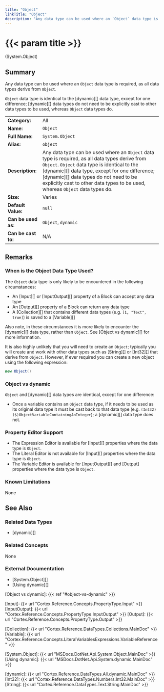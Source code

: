 ```yaml
---
title: "Object"
linkTitle: "Object"
description: "Any data type can be used where an `Object` data type is required, as all data types derive from `Object`."
---
```


# {{< param title >}}

<p class="namespace">(System.Object)</p>

## Summary

Any data type can be used where an `Object` data type is required, as all data types derive from `Object`.

`Object` data type is identical to the [dynamic][] data type, except for one difference; [dynamic][] data types do not need to be explicitly cast to other data types to be used, whereas `Object` data types do.

| | |
|-|-|
| **Category:**          | All                                                           |
| **Name:**              | `Object`                                                      |
| **Full Name:**         | `System.Object`                                               |
| **Alias:**             | `object`                                                      |
| **Description:**       | Any data type can be used where an `Object` data type is required, as all data types derive from `Object`. `Object` data type is identical to the [dynamic][] data type, except for one difference; [dynamic][] data types do not need to be explicitly cast to other data types to be used, whereas `Object` data types do.                                                                  |
| **Size:**              | Varies                                                        |
| **Default Value:**     | `null`                                                        |
| **Can be used as:**    | `Object`, `dynamic`                                           |
| **Can be cast to:**    | N/A                                                           |

## Remarks

### When is the Object Data Type Used?

The `Object` data type is only likely to be encountered in the following circumstances:

* An [Input][] or [InputOutput][] property of a Block can accept any data type
* An [Output][] property of a Block can return any data type
* A [Collection][] that contains different data types (e.g. `[1, "Text", true]`) is saved to a [Variable][]

Also note, in these circumstances it is more likely to encounter the [dynamic][] data type, rather than `Object`. See [Object vs dynamic][] for more information.

It is also highly unlikely that you will need to create an `Object`; typically you will create and work with other data types such as [String][] or [Int32][] that derive from `Object`. However, if ever required you can create a new object using the following expression:

```csharp
new Object()
```

### Object vs dynamic

`Object` and [dynamic][] data types are identical, except for one difference:

* Once a variable contains an `Object` data type, if it needs to be used as its original data type it must be cast back to that data type (e.g. `(Int32)($)ObjectVariableContainingAnInteger`); a [dynamic][] data type does not.

### Property Editor Support

* The Expression Editor is available for [Input][] properties where the data type is `Object`.
* The Literal Editor is not available for [Input][] properties where the data type is `Object`.
* The Variable Editor is available for [InputOutput][] and [Output] properties where the data type is `Object`.

### Known Limitations

None

## See Also

### Related Data Types

* [dynamic][]

### Related Concepts

None

### External Documentation

* [System.Object][]
* [Using dynamic][]

[Object vs dynamic]: {{< ref "#object-vs-dynamic" >}}

[Input]: {{< url "Cortex.Reference.Concepts.PropertyType.Input" >}}
[InputOutput]: {{< url "Cortex.Reference.Concepts.PropertyType.InputOutput" >}}
[Output]: {{< url "Cortex.Reference.Concepts.PropertyType.Output" >}}

[Collection]: {{< url "Cortex.Reference.DataTypes.Collections.MainDoc" >}}
[Variable]: {{< url "Cortex.Reference.Concepts.LiteralVariablesExpressions.VariableReference" >}}

[System.Object]: {{< url "MSDocs.DotNet.Api.System.Object.MainDoc" >}}
[Using dynamic]: {{< url "MSDocs.DotNet.Api.System.dynamic.MainDoc" >}}

[dynamic]: {{< url "Cortex.Reference.DataTypes.All.dynamic.MainDoc" >}}
[Int32]: {{< url "Cortex.Reference.DataTypes.Numbers.Int32.MainDoc" >}}
[String]: {{< url "Cortex.Reference.DataTypes.Text.String.MainDoc" >}}
